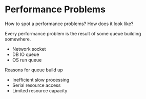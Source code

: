 # Performance Problems

How to spot a performance problems? How does it look like?

Every performance problem is the result of some queue building somewhere.
- Network socket
- DB IO queue
- OS run queue

Reasons for queue build up
- Inefficient slow processing
- Serial resource access
- Limited resource capacity
